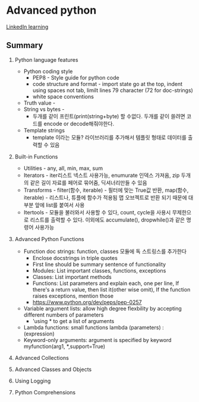 # Advanced python

[LinkedIn learning](https://www.linkedin.com/learning/advanced-python/strings-vs-bytes?autoSkip=true&autoplay=true&contextUrn=urn%3Ali%3AlyndaLearningPath%3A623b6345498ed46b03b56d47&resume=false&u=76793378)

## Summary

1. Python language features

   - Python coding style
     - PEP8 - Style guide for python code
     - code structure and format - import state go at the top, indent using spaces not tab, limilt lines 79 character (72 for doc-strings)
     - white space conventions
   - Truth value -
   - String vs bytes -
     - 두개를 같이 프린트(print(string+byte) 할 수없다. 두개를 같이 쓸려면 코드를 encode or decode해줘야한다.
   - Template strings
     - template 이라는 모듈? 라이브러리를 추가해서 템플릿 형태로 데이터를 출력할 수 있음

2. Built-in Functions  
    - Utilities - any, all, min, max, sum
    - Iterators - iter리스트 넥스트 사용가능, enumurate 인덱스 가져옴, zip 두개의 같은 길이 자료를 페어로 묶어줌, 딕셔너리만들 수 있음
    - Transforms - filter(함수, iterable) - 필터에 맞는 True값 반환, map(함수, iterable) - 리스트나, 튜플에 함수가 적용됨 맵 오브젝트로 반환 되기 때문에 대부분 앞에 list를 붙여서 사용
    - Itertools - 모듈을 불러와서 사용할 수 있다, count, cycle을 사용시 무제한으로 리스트를 출력할 수 있다. 이외에도 accumulate(), dropwhile()과 같은 명령어 사용가능

3. Advanced Python Functions  
    - Function doc strings: function, classes 모듈에 독 스트링스를 추가한다 
      - Enclose docstrings in triple quotes
      - First line should be summary sentence of functionality
      - Modules: List important classes, functions, exceptions
      - Classes: List important methods
      - Functions: List parameters and explain each, one per line, If there's a return value, then list it(other wise omit), If the function raises exceptions, mention those
      - https://www.python.org/dev/peps/pep-0257
    - Variable argument lists: allow high degree flexbility by accepting different numbers of parameters
      - 'using * to get a list of arguments
    - Lambda functions: small functions lambda (parameters) : (expression)
    - Keyword-only arguments: argument is specified by keyword myfunction(arg1, *,support=True)

4. Advanced Collections

5. Advanced Classes and Objects

6. Using Logging

7. Python Comprehensions